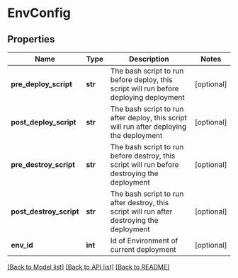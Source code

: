 # EnvConfig

## Properties
Name | Type | Description | Notes
------------ | ------------- | ------------- | -------------
**pre_deploy_script** | **str** | The bash script to run before deploy, this script will run before deploying deployment | [optional] 
**post_deploy_script** | **str** | The bash script to run after deploy, this script will run after deploying the deployment | [optional] 
**pre_destroy_script** | **str** | The bash script to run before destroy, this script will run before destroying the deployment | [optional] 
**post_destroy_script** | **str** | The bash script to run after destroy, this script will run after destroying the deployment | [optional] 
**env_id** | **int** | Id of Environment of current deployment | [optional] 

[[Back to Model list]](../README.md#documentation-for-models) [[Back to API list]](../README.md#documentation-for-api-endpoints) [[Back to README]](../README.md)


